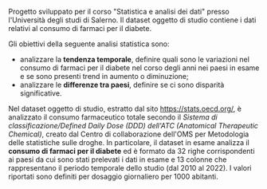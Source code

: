 Progetto sviluppato per il corso "Statistica e analisi dei dati" presso l'Università degli studi di Salerno. Il dataset oggetto di studio contiene i dati relativi al consumo di farmaci per il diabete.

Gli obiettivi della seguente analisi statistica sono:
  -   analizzare la **tendenza temporale**, definire quali sono le variazioni nel consumo di farmaci per il diabete nel corso degli anni nei paesi in esame e se sono presenti trend in aumento o diminuzione;
  -   analizzare le **differenze tra paesi**, definire se ci sono disparità significative.

Nel dataset oggetto di studio, estratto dal sito <https://stats.oecd.org/>, è analizzato il consumo farmaceutico totale secondo il *Sistema di classificazione/Defined Daily Dose (DDD) dell'ATC (Anatomical Therapeutic Chemical)*, creato dal Centro di collaborazione dell'OMS per Metodologia delle statistiche sulle droghe.
In particolare, il dataset in esame analizza il **consumo di farmaci per il diabete** ed è formato da 32 righe corrispondenti ai paesi da cui sono stati prelevati i dati in esame e 13 colonne che rappresentano il periodo temporale dello studio (dal 2010 al 2022).
I valori riportati sono definiti per dosaggio giornaliero per 1000 abitanti.
